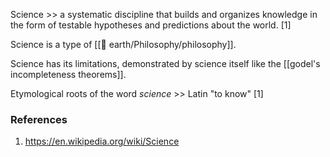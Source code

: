 Science >>  a systematic discipline that builds and organizes knowledge in the form of testable hypotheses and predictions about the world. [1]
<!--LEARN:SmIIcO3I-->

Science is a type of [[🏡 earth/Philosophy/philosophy]].

Science has its limitations, demonstrated by science itself like the [[godel's incompleteness theorems]].

Etymological roots of the word *science* >> Latin "to know" [1]
### References
1. https://en.wikipedia.org/wiki/Science
